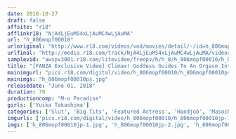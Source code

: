 ```yaml
---
date: 2018-10-27
draft: false
affsite: "r18"
afflinkr18: "NjA4LjEuMS4xLjAuMC4wLjAuMA"
url: "h_806mopf00010"
urloriginal: "http://www.r18.com/videos/vod/movies/detail/-/id=h_806mopf00010"
urlfinal: "http://media.r18.com/track/NjA4LjEuMS4xLjAuMC4wLjAuMA/videos/vod/movies/detail/-/id=h_806mopf00010"
samplevid: "awspv3001.r18.com/litevideo/freepv/h/h_8/h_806mopf00010/h_806mopf00010_dmb_w.mp4"
title: "[FANZA Exclusive Video] Climax! Goddess Guides To An Orgasm Intense Like A Woman's"
mainimgurl: "pics.r18.com/digital/video/h_806mopf00010/h_806mopf00010ps.jpg"
mainimgs: "h_806mopf00010ps.jpg"
releasedate: "June 01, 2018"
duration: 79
productioncomp: "M-o Paradise"
girls: ['Yuika Takashima']
categories: ['Slut', 'Big Tits', 'Featured Actress', 'Handjob', 'Masochist Man', 'Hi-Def', 'DMM Exclusive']
imgurls: ['pics.r18.com/digital/video/h_806mopf00010/h_806mopf00010jp-1.jpg', 'pics.r18.com/digital/video/h_806mopf00010/h_806mopf00010jp-2.jpg', 'pics.r18.com/digital/video/h_806mopf00010/h_806mopf00010jp-3.jpg', 'pics.r18.com/digital/video/h_806mopf00010/h_806mopf00010jp-4.jpg', 'pics.r18.com/digital/video/h_806mopf00010/h_806mopf00010jp-5.jpg', 'pics.r18.com/digital/video/h_806mopf00010/h_806mopf00010jp-6.jpg', 'pics.r18.com/digital/video/h_806mopf00010/h_806mopf00010jp-7.jpg', 'pics.r18.com/digital/video/h_806mopf00010/h_806mopf00010jp-8.jpg', 'pics.r18.com/digital/video/h_806mopf00010/h_806mopf00010jp-9.jpg', 'pics.r18.com/digital/video/h_806mopf00010/h_806mopf00010jp-10.jpg', 'pics.r18.com/digital/video/h_806mopf00010/h_806mopf00010jp-11.jpg', 'pics.r18.com/digital/video/h_806mopf00010/h_806mopf00010jp-12.jpg', 'pics.r18.com/digital/video/h_806mopf00010/h_806mopf00010jp-13.jpg', 'pics.r18.com/digital/video/h_806mopf00010/h_806mopf00010jp-14.jpg', 'pics.r18.com/digital/video/h_806mopf00010/h_806mopf00010jp-15.jpg', 'pics.r18.com/digital/video/h_806mopf00010/h_806mopf00010jp-16.jpg', 'pics.r18.com/digital/video/h_806mopf00010/h_806mopf00010jp-17.jpg', 'pics.r18.com/digital/video/h_806mopf00010/h_806mopf00010jp-18.jpg', 'pics.r18.com/digital/video/h_806mopf00010/h_806mopf00010jp-19.jpg', 'pics.r18.com/digital/video/h_806mopf00010/h_806mopf00010jp-20.jpg']
imgs: ['h_806mopf00010jp-1.jpg', 'h_806mopf00010jp-2.jpg', 'h_806mopf00010jp-3.jpg', 'h_806mopf00010jp-4.jpg', 'h_806mopf00010jp-5.jpg', 'h_806mopf00010jp-6.jpg', 'h_806mopf00010jp-7.jpg', 'h_806mopf00010jp-8.jpg', 'h_806mopf00010jp-9.jpg', 'h_806mopf00010jp-10.jpg', 'h_806mopf00010jp-11.jpg', 'h_806mopf00010jp-12.jpg', 'h_806mopf00010jp-13.jpg', 'h_806mopf00010jp-14.jpg', 'h_806mopf00010jp-15.jpg', 'h_806mopf00010jp-16.jpg', 'h_806mopf00010jp-17.jpg', 'h_806mopf00010jp-18.jpg', 'h_806mopf00010jp-19.jpg', 'h_806mopf00010jp-20.jpg']
---
```


